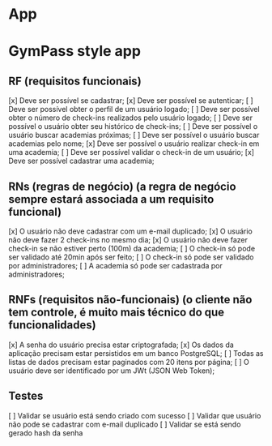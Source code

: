 # App

# GymPass style app

## RF (requisitos funcionais)
[x] Deve ser possível se cadastrar;
[x] Deve ser possível se autenticar;
[ ] Deve ser possível obter o perfil de um usuário logado;
[ ] Deve ser possível obter o número de check-ins realizados pelo usuário logado;
[ ] Deve ser possível o usuário obter seu histórico de check-ins;
[ ] Deve ser possível o usuário buscar academias próximas;
[ ] Deve ser possível o usuário buscar academias pelo nome;
[x] Deve ser possível o usuário realizar check-in em uma academia;
[ ] Deve ser possível validar o check-in de um usuário;
[x] Deve ser possível cadastrar uma academia;

## RNs (regras de negócio) (a regra de negócio sempre estará associada a um requisito funcional)
[x] O usuário não deve cadastrar com um e-mail duplicado;
[x] O usuário não deve fazer 2 check-ins no mesmo dia;
[x] O usuário não deve fazer check-in se não estiver perto (100m) da academia;
[ ] O check-in só pode ser validado até 20min após ser feito;
[ ] O check-in só pode ser validado por administradores;
[ ] A academia só pode ser cadastrada por administradores;

## RNFs (requisitos não-funcionais) (o cliente não tem controle, é muito mais técnico do que funcionalidades)
[x] A senha do usuário precisa estar criptografada;
[x] Os dados da aplicação precisam estar persistidos em um banco PostgreSQL;
[ ] Todas as listas de dados precisam estar paginados com 20 itens por página;
[ ] O usuário deve ser identificado por um JWt (JSON Web Token);

## Testes
[ ] Validar se usuário está sendo criado com sucesso
[ ] Validar que usuário não pode se cadastrar com e-mail duplicado
[ ] Validar se está sendo gerado hash da senha